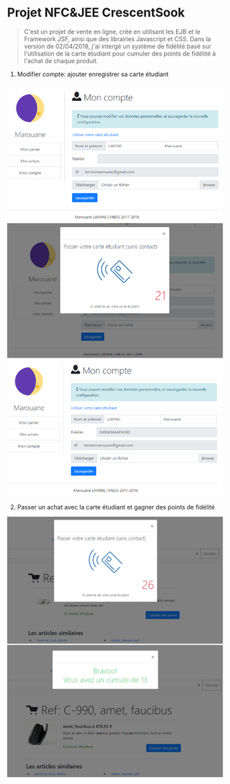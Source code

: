 # Projet NFC&JEE CrescentSook
> C'est un projet de vente en ligne, créé en utilisant les EJB et le Framework JSF, ainsi que des librairies Javascript et CSS.
> Dans la version de 02/04/2018, j'ai intergé un système de fidélité basé sur l'utilisation de la carte étudiant pour cumuler des points de fidélité à l'achat de chaque produit.

1. Modifier compte: ajouter enregistrer sa carte étudiant

![compte avant de passer la carte dans le lecteur](https://github.com/marouaneml/CrescentSook_JEE/blob/master/caputres/0.PNG)
![invitation de passer sa carte](https://github.com/marouaneml/CrescentSook_JEE/blob/master/caputres/1.PNG)
![carte enregistrée avec succès après lecture](https://github.com/marouaneml/CrescentSook_JEE/blob/master/caputres/2.PNG)

2. Passer un achat avec la carte étudiant et gagner des points de fidélité 

![compte avant de passer la carte dans le lecteur](https://github.com/marouaneml/CrescentSook_JEE/blob/master/caputres/3.PNG)
![invitation de passer sa carte](https://github.com/marouaneml/CrescentSook_JEE/blob/master/caputres/4.PNG)
